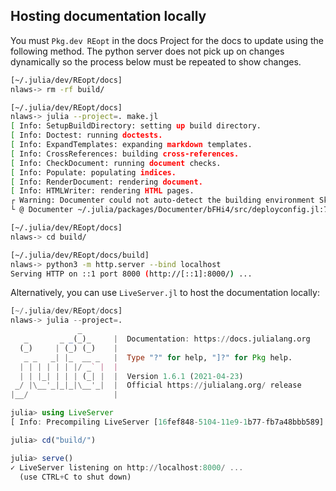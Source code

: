 
## Hosting documentation locally
You must `Pkg.dev REopt` in the docs Project for the docs to update using the following method. The python server does not pick up on changes dynamically so the process below must be repeated to show changes.
```bash
[~/.julia/dev/REopt/docs]
nlaws-> rm -rf build/

[~/.julia/dev/REopt/docs]
nlaws-> julia --project=. make.jl 
[ Info: SetupBuildDirectory: setting up build directory.
[ Info: Doctest: running doctests.
[ Info: ExpandTemplates: expanding markdown templates.
[ Info: CrossReferences: building cross-references.
[ Info: CheckDocument: running document checks.
[ Info: Populate: populating indices.
[ Info: RenderDocument: rendering document.
[ Info: HTMLWriter: rendering HTML pages.
┌ Warning: Documenter could not auto-detect the building environment Skipping deployment.
└ @ Documenter ~/.julia/packages/Documenter/bFHi4/src/deployconfig.jl:75

[~/.julia/dev/REopt/docs]
nlaws-> cd build/

[~/.julia/dev/REopt/docs/build]
nlaws-> python3 -m http.server --bind localhost
Serving HTTP on ::1 port 8000 (http://[::1]:8000/) ...
```

Alternatively, you can use `LiveServer.jl` to host the documentation locally:
```julia
[~/.julia/dev/REopt/docs]
nlaws-> julia --project=.
               _
   _       _ _(_)_     |  Documentation: https://docs.julialang.org
  (_)     | (_) (_)    |
   _ _   _| |_  __ _   |  Type "?" for help, "]?" for Pkg help.
  | | | | | | |/ _` |  |
  | | |_| | | | (_| |  |  Version 1.6.1 (2021-04-23)
 _/ |\__'_|_|_|\__'_|  |  Official https://julialang.org/ release
|__/                   |

julia> using LiveServer
[ Info: Precompiling LiveServer [16fef848-5104-11e9-1b77-fb7a48bbb589]

julia> cd("build/")

julia> serve()
✓ LiveServer listening on http://localhost:8000/ ...
  (use CTRL+C to shut down)
```